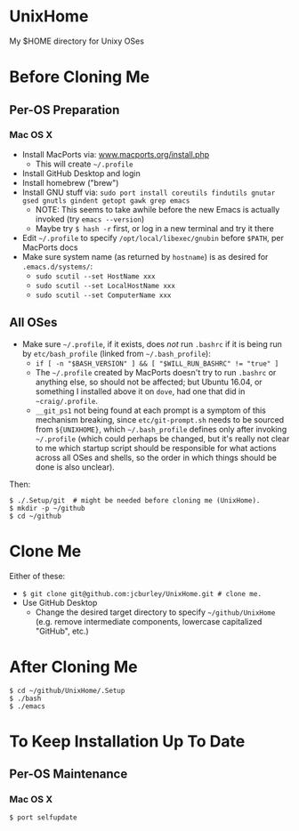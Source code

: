 # UnixHome
My $HOME directory for Unixy OSes

# Before Cloning Me

## Per-OS Preparation
### Mac OS X
- Install MacPorts via: www.macports.org/install.php
  - This will create `~/.profile`
- Install GitHub Desktop and login
- Install homebrew ("brew")
- Install GNU stuff via:
    `sudo port install coreutils findutils gnutar gsed gnutls gindent getopt gawk grep emacs`
  - NOTE: This seems to take awhile before the new Emacs is actually invoked (try `emacs --version`)
  - Maybe try `$ hash -r` first, or log in a new terminal and try it there
- Edit `~/.profile` to specify `/opt/local/libexec/gnubin` before `$PATH`, per MacPorts docs
- Make sure system name (as returned by `hostname`) is as desired for `.emacs.d/systems/`:
  - `sudo scutil --set HostName xxx`
  - `sudo scutil --set LocalHostName xxx`
  - `sudo scutil --set ComputerName xxx`

## All OSes
- Make sure `~/.profile`, if it exists, does *not* run `.bashrc` if it is being run by `etc/bash_profile` (linked from `~/.bash_profile`):
  - `if [ -n "$BASH_VERSION" ] && [ "$WILL_RUN_BASHRC" != "true" ]`
  - The `~/.profile` created by MacPorts doesn't try to run `.bashrc` or anything else, so should not be affected; but Ubuntu 16.04, or something I installed above it on `dove`, had one that did in `~craig/.profile`.
  - `__git_ps1` not being found at each prompt is a symptom of this mechanism breaking, since `etc/git-prompt.sh` needs to be sourced from `${UNIXHOME}`, which `~/.bash_profile` defines only after invoking `~/.profile` (which could perhaps be changed, but it's really not clear to me which startup script should be responsible for what actions across all OSes and shells, so the order in which things should be done is also unclear).

Then:
```
$ ./.Setup/git  # might be needed before cloning me (UnixHome).
$ mkdir -p ~/github
$ cd ~/github
```

# Clone Me

Either of these:
- `$ git clone git@github.com:jcburley/UnixHome.git # clone me.`
- Use GitHub Desktop
  - Change the desired target directory to specify `~/github/UnixHome` (e.g. remove intermediate components, lowercase capitalized "GitHub", etc.)

# After Cloning Me
```
$ cd ~/github/UnixHome/.Setup
$ ./bash
$ ./emacs
```

# To Keep Installation Up To Date

## Per-OS Maintenance
### Mac OS X
```
$ port selfupdate
```

